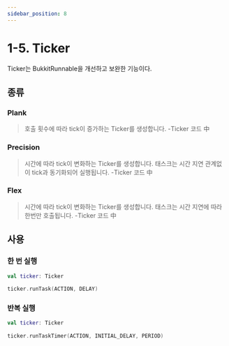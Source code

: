 ```yaml
---
sidebar_position: 8
---
```


# 1-5. Ticker
Ticker는 BukkitRunnable을 개선하고 보완한 기능이다.

## 종류
### Plank
> 호출 횟수에 따라 tick이 증가하는 Ticker를 생성합니다. -Ticker 코드 中

### Precision
> 시간에 따라 tick이 변화하는 Ticker를 생성합니다. 태스크는 시간 지연 관계없이 tick과 동기화되어 실행됩니다. -Ticker 코드 中

### Flex
> 시간에 따라 tick이 변화하는 Ticker를 생성합니다. 태스크는 시간 지연에 따라 한번만 호출됩니다. -Ticker 코드 中

## 사용
### 한 번 실행
```kotlin
val ticker: Ticker
    
ticker.runTask(ACTION, DELAY)
```

### 반복 실행
```kotlin
val ticker: Ticker
    
ticker.runTaskTimer(ACTION, INITIAL_DELAY, PERIOD)
```

